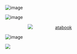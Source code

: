 ![image](https://github.com/user-attachments/assets/dd48e5ec-7ba5-451c-9b3d-a547439b5083)


![image](https://github.com/user-attachments/assets/e01872bd-ca67-4836-b883-619a018c8720)


⠀⠀⠀⠀⠀⠀⠀<img src="https://i.postimg.cc/mghSDhrD/avmzb5.webp" width:>⠀⠀⠀⠀⠀⠀⠀<a href="https://lovinglycarrots.atabook.org/"></i>atabook</i></a>


![image](https://github.com/user-attachments/assets/453f66ee-b056-42b7-8721-55aa76f1d923)


![](https://komarev.com/ghpvc/?username=N1TEB0I&color=ce48ff)
